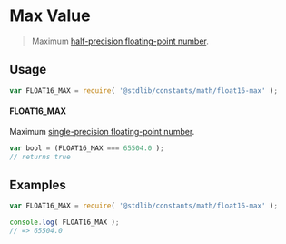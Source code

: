 # Max Value

> Maximum [half-precision floating-point number][half-precision-floating-point-format].

<section class="usage">

## Usage

```javascript
var FLOAT16_MAX = require( '@stdlib/constants/math/float16-max' );
```

#### FLOAT16_MAX

Maximum [single-precision floating-point number][half-precision-floating-point-format].

```javascript
var bool = (FLOAT16_MAX === 65504.0 );
// returns true
```

</section>

<!-- /.usage -->

<section class="examples">

## Examples

<!-- TODO: better example -->

<!-- eslint no-undef: "error" -->

```javascript
var FLOAT16_MAX = require( '@stdlib/constants/math/float16-max' );

console.log( FLOAT16_MAX );
// => 65504.0
```

</section>

<!-- /.examples -->

<section class="links">

[half-precision-floating-point-format]: https://en.wikipedia.org/wiki/Half-precision_floating-point_format

</section>

<!-- /.links -->
